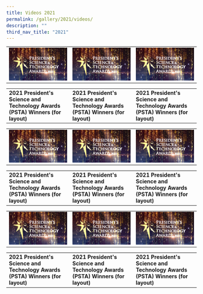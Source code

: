 ```yaml
---
title: Videos 2021
permalink: /gallery/2021/videos/
description: ""
third_nav_title: "2021"
---
```

<table> 
	<tr>
		<td><a href="https://youtu.be/-0859hfYcvA"> <img src = "/images/Video%20Thumbnails/thumbnail-v1.png"></a></td>
		<td><a href="https://youtu.be/-0859hfYcvA"> <img src = "/images/Video%20Thumbnails/thumbnail-v1.png"></a></td>
		<td><a href="https://youtu.be/-0859hfYcvA"> <img src = "/images/Video%20Thumbnails/thumbnail-v1.png"></a></td>
</tr>
<table> 
	<tr>
		<td><b>
			2021 President's Science and Technology Awards (PSTA) Winners (for layout) 
		</b>
	</td>
	
<td>
	<b>
		2021 President's Science and Technology Awards (PSTA) Winners (for layout)
		</b>
</td>

<td>
		<b>
			2021 President's Science and Technology Awards (PSTA) Winners (for layout)
	</b>
</td>

 
 <table> 
	<tr>
		<td><a href="https://youtu.be/-0859hfYcvA"> <img src = "/images/Video%20Thumbnails/thumbnail-v1.png"></a></td>
		<td><a href="https://youtu.be/-0859hfYcvA"> <img src = "/images/Video%20Thumbnails/thumbnail-v1.png"></a></td>
		<td><a href="https://youtu.be/-0859hfYcvA"> <img src = "/images/Video%20Thumbnails/thumbnail-v1.png"></a></td>
</tr>
<table> 
	<tr>
		<td><b>
			2021 President's Science and Technology Awards (PSTA) Winners (for layout) 
		</b>
	</td>
	
<td>
	<b>
		2021 President's Science and Technology Awards (PSTA) Winners (for layout)
		</b>
</td>

<td>
		<b>
			2021 President's Science and Technology Awards (PSTA) Winners (for layout)
	</b>
</td>
		
		
 <table> 
	<tr>
		<td><a href="https://youtu.be/-0859hfYcvA"> <img src = "/images/Video%20Thumbnails/thumbnail-v1.png"></a></td>
		<td><a href="https://youtu.be/-0859hfYcvA"> <img src = "/images/Video%20Thumbnails/thumbnail-v1.png"></a></td>
		<td><a href="https://youtu.be/-0859hfYcvA"> <img src = "/images/Video%20Thumbnails/thumbnail-v1.png"></a></td>
</tr>
<table> 
	<tr>
		<td><b>
			2021 President's Science and Technology Awards (PSTA) Winners (for layout) 
		</b>
	</td>
	
<td>
	<b>
		2021 President's Science and Technology Awards (PSTA) Winners (for layout)
		</b>
</td>

<td>
		<b>
			2021 President's Science and Technology Awards (PSTA) Winners (for layout)
	</b>
</td>